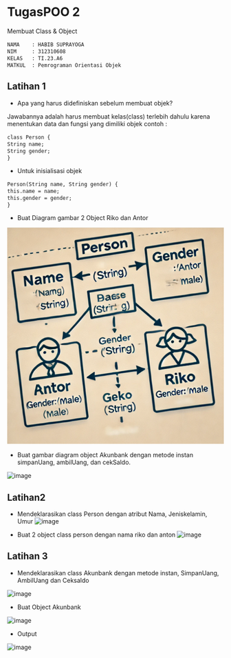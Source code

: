 # TugasPOO 2
Membuat Class & Object
```
NAMA    : HABIB SUPRAYOGA
NIM     : 312310608
KELAS   : TI.23.A6
MATKUL  : Pemrograman Orientasi Objek
```
## Latihan 1
- Apa yang harus didefiniskan sebelum membuat objek?

Jawabannya adalah harus membuat kelas(class) terlebih dahulu karena menentukan data dan fungsi yang dimiliki objek contoh :
```
class Person { 
String name; 
String gender;
}
```
- Untuk inisialisasi objek
```
Person(String name, String gender) { 
this.name = name; 
this.gender = gender;
}
```
- Buat Diagram gambar 2 Object Riko dan Antor

![alt text](https://github.com/Habibsuprayoga325/TugasPOO/blob/main/s.png?raw=true)

- Buat gambar diagram object Akunbank dengan metode instan simpanUang, ambilUang, dan cekSaldo.

![image](Screenshot/ss.png)

## Latihan2

- Mendeklarasikan class Person dengan atribut Nama, Jeniskelamin, Umur
![image](Screenshot/ss1.png)

- Buat 2 object class person dengan nama riko dan anton
![image](Screenshot/ss2.png)

## Latihan 3
- Mendeklarasikan class Akunbank dengan metode instan, SimpanUang, AmbilUang dan Ceksaldo

![image](Screenshot/ss3.png)

- Buat Object Akunbank

![image](Screenshot/ss4.png)

- Output

![image](Screenshot/ss5.png)
